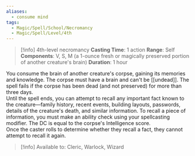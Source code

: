```yaml
---
aliases:
  - consume mind
tags:
  - Magic/Spell/School/Necromancy
  - Magic/Spell/Level/4th
---
```

>[!info]
>4th-level necromancy
>**Casting Time**: 1 action
>**Range**: Self
>**Components**: V, S, M (a 1-ounce fresh or magically preserved portion of another creature's brain)
>**Duration**: 1 hour

You consume the brain of another creature's corpse, gaining its memories and knowledge. The corpse must have a brain and can't be [[undead]]. The spell fails if the corpse has been dead (and not preserved) for more than three days.<br>
Until the spell ends, you can attempt to recall any important fact known to the creature—family history, recent events, building layouts, passwords, details of the creature's death, and similar information. To recall a piece of information, you must make an ability check using your spellcasting modifier. The DC is equal to the corpse's Intelligence score.<br>
Once the caster rolls to determine whether they recall a fact, they cannot attempt to recall it again.<br>
>[!info] Available to:
>Cleric, Warlock, Wizard